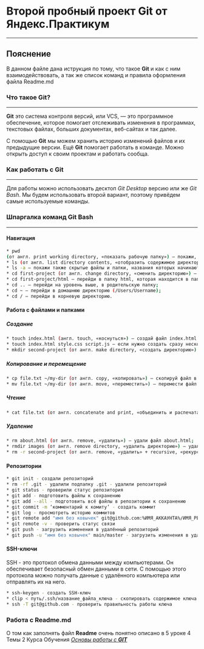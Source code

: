 # Второй пробный проект Git от Яндекс.Практикум
----
## Пояснение


В данном файле дана иструкция по тому, что такое **Git** и как с ним взаимодействовать, а так же список команд и правила оформления файла Readme.md


### Что такое Git?
----
**Git** это система контроля версий, или VCS, — это программное обеспечение, которое помогает отслеживать изменения в программах, текстовых файлах, больших документах, веб-сайтах и так далее. 


С помощью **Git** мы можем хранить историю изменений файлов и их предыдущие версии. Ещё **Git** помогает работать в команде. Можно открыть доступ к своим проектам и работать сообща.


### Как работать с Git
----
Для работы можно использовать десктоп *Git Desktop* версию или же *Git Bash*. Мы будем использовать второй вариант, поэтому привёдем самые используемые команды.


### Шпаргалка команд Git Bash
----
#### Навигация
``` bash
* pwd 
(от англ. print working directory, «показать рабочую папку») — покажи, в какой я папке;
* ls (от англ. list directory contents, «отобразить содержимое директории») — покажи файлы и папки в текущей папке;
* ls -a — покажи также скрытые файлы и папки, названия которых начинаются с символа .;
* cd first-project (от англ. change directory, «сменить директорию») — перейди в папку first-project;
* cd first-project/html — перейди в папку html, которая находится в папке first-project;
* cd .. — перейди на уровень выше, в родительскую папку;
* cd ~ — перейди в домашнюю директорию (/Users/Username);
* cd / — перейди в корневую директорию.
```
#### Работа с файлами и папками
##### Создание
``` bash
* touch index.html (англ. touch, «коснуться») — создай файл index.html в текущей папке;
* touch index.html style.css script.js — если нужно создать сразу несколько файлов, можно напечатать их имена в одну строку через пробел;
* mkdir second-project (от англ. make directory, «создать директорию») — создай папку с именем second-project в текущей папке.
```
##### Копирование и перемещение
``` bash
* cp file.txt ~/my-dir (от англ. copy, «копировать») — скопируй файл в другое место;
* mv file.txt ~/my-dir (от англ. move, «переместить») — перемести файл или папку в другое место.
```
##### Чтение
``` bash
* cat file.txt (от англ. concatenate and print, «объединить и распечатать») — распечатай содержимое текстового файла file.txt.
```
##### Удаление
``` bash
* rm about.html (от англ. remove, «удалить») — удали файл about.html;
* rmdir images (от англ. remove directory, «удалить директорию») — удали папку images;
* rm -r second-project (от англ. remove, «удалить» + recursive, «рекурсивный») — удали папку second-project и всё, что она содержит.
```
#### Репозитории
``` bash
* git init - создали репозиторий
* rm -rf .git - удалили подпапку .git - удалили репозиторий
* git status - проверили статус репозитория
* git add - подготовить файлы к сохранению
* git add --all - подготовить всё файлы в репозитории к сохранению
* git commit -m ‘комментарий к комиту’ - создать коммит
* git log - просмотреть историю коммитов
* git remote add "имя без ковычек" git@github.com:%ИМЯ_АККАУНТА%/ИМЯ_РЕПОЗИТОРИЯ.git - привязать удалённый репозиторий к локальному
* git remote -v - проверить статус связи 
* git push - загрузить изменения в удалённый репозиторий
* git push -u "имя без ковычек" main/master - загрузить изменения в удалённый репозиторий в первый раз
``` 

#### SSH-ключи
SSH - это протокол обмена данными между компьютерами. Он обеспечивает безопасный обмен данными в сети. С помощью этого протокола можно получать данные с удалённого компьютера или отправлять их на него.


``` bash
* ssh-keygen - создать SSH-ключ
* clip < путь/.ssh/название_файла_ключа - скопировать содержимое ключа
* ssh -T git@github.com - проверить правильность работы ключа
```

### Работа с Readme.md
О том как заполнять файл **Readme** очень понятно описано в 5 уроке 4 Темы 2 Курса Обучения [*Основы работы с **GIT***](https://practicum.yandex.ru/trainer/git-basics/lesson/c6b9607c-e8bc-4446-89f9-c74522c3492f/ "Занятие")